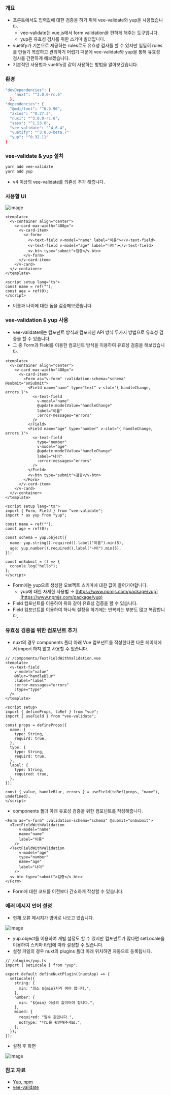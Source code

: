 ### 개요

- 프론트에서도 입력값에 대한 검증을 하기 위해 vee-validate와 yup을 사용했습니다.
    - vee-validate는 vue.js에서 form validation을 편하게 해주는 도구입니다.
    - yup은 유효성 검사를 위한 스키마 빌더입니다.
- vuetify가 기본으로 제공하는 rules로도 유효성 검사를 할 수 있지만 일일히 rules를 만들기 복잡하고 관리하기 어렵기 때문에 vee-validate와 yup을 통해 유효성 검사를 간편하게 해보겠습니다.
- 기본적인 사용법과 vuetify랑 같이 사용하는 방법을 알아보겠습니다.

### 환경

```bash
"devDependencies": {
    "nuxt": "^3.0.0-rc.6"
  },
"dependencies": {
  "@mdi/font": "^6.9.96",
  "axios": "^0.27.2",
  "nuxi": "^3.0.0-rc.6",
  "sass": "^1.53.0",
  "vee-validate": "^4.6.4",
  "vuetify": "^3.0.0-beta.7"
  "yup": "^0.32.11"
}
```

### vee-validate & yup 설치

```bash
yarn add vee-validate
yarn add yup
```

- v4 이상의 vee-validate를 의존성 추가 해줍니다.

### 사용할 UI

![image](https://user-images.githubusercontent.com/58586537/183918175-df7e0b64-b544-4721-96d1-baa0010cb28b.png)

```tsx
<template>
  <v-container align="center">
    <v-card max-width="480px">
      <v-card-item>
        <v-form>
          <v-text-field v-model="name" label="이름"></v-text-field>
          <v-text-field v-model="age" label="나이"></v-text-field>
          <v-btn type="submit">검증</v-btn>
        </v-form>
      </v-card-item>
    </v-card>
  </v-container>
</template>

<script setup lang="ts">
const name = ref("");
const age = ref(0);
</script>
```

- 이름과 나이에 대한 폼을 검증해보겠습니다.

### vee-validation & yup 사용

- vee-validate에는 컴포넌트 방식과 컴포지션 API 방식 두가지 방법으로 유효성 검증을 할 수 있습니다.
- 그 중 Form과 Field를 이용한 컴포넌트 방식을 이용하여 유효성 검증을 해보겠습니다.

```tsx
<template>
  <v-container align="center">
    <v-card max-width="480px">
      <v-card-item>
        <Form as="v-form" :validation-schema="schema" @submit="onSubmit">
          <Field name="name" type="text" v-slot="{ handleChange, errors }">
            <v-text-field
              v-model="name"
              @update:modelValue="handleChange"
              label="이름"
              :error-messages="errors"
            />
          </Field>
          <Field name="age" type="number" v-slot="{ handleChange, errors }">
            <v-text-field
              type="number"
              v-model="age"
              @update:modelValue="handleChange"
              label="나이"
              :error-messages="errors"
            />
          </Field>
          <v-btn type="submit">검증</v-btn>
        </Form>
      </v-card-item>
    </v-card>
  </v-container>
</template>

<script setup lang="ts">
import { Form, Field } from "vee-validate";
import * as yup from "yup";

const name = ref("");
const age = ref(0);

const schema = yup.object({
  name: yup.string().required().label("이름").min(5),
  age: yup.number().required().label("나이").min(5),
});

const onSubmit = () => {
  console.log("hello");
};
</script>
```

- Form에는 yup으로 생성한 오브젝트 스키마에 대한 값이 들어가야합니다.
    - yup에 대한 자세한 사용법 → [https://www.npmjs.com/package/yup](https://www.npmjs.com/package/yup)
- Field 컴포넌트를 이용하여 위와 같이 유효성 검증을 할 수 있습니다.
- Field 컴포넌트를 이용하여 하나씩 설정을 하기에는 반복되는 부분도 많고 복잡합니다.

### 유효성 검증을 위한 컴포넌트 추가

- nuxt의 경우 components 폴더 아래 Vue 컴포넌트를 작성한다면 다른 페이지에서 import 하지 않고 사용할 수 있습니다.

```tsx
// /components/TextFieldWithValidation.vue
<template>
  <v-text-field
    v-model="value"
    @blur="handleBlur"
    :label="label"
    :error-messages="errors"
    :type="type"
  />
</template>

<script setup>
import { defineProps, toRef } from "vue";
import { useField } from "vee-validate";

const props = defineProps({
  name: {
    type: String,
    requird: true,
  },
  type: {
    type: String,
    requird: true,
  },
  label: {
    type: String,
    required: true,
  },
});

const { value, handleBlur, errors } = useField(toRef(props, "name"), undefined);
</script>
```

- components 폴더 아래 유효성 검증을 위한 컴포넌트를 작성해줍니다.

```tsx
<Form as="v-form" :validation-schema="schema" @submit="onSubmit">
  <TextFieldWithValidation
      v-model="name"
      name="name"
      label="이름"
    />
  <TextFieldWithValidation
      v-model="age"
      type="number"
      name="age"
      label="나이"
    />
  <v-btn type="submit">검증</v-btn>
</Form>
```

- Form에 대한 코드를 이전보다 간소하게 작성할 수 있습니다.

### 에러 메시지 언어 설정

- 현재 오류 메시지가 영어로 나오고 있습니다.

![image](https://user-images.githubusercontent.com/58586537/183918159-b0933a7c-e19e-4966-a6a9-58487ba6848e.png)

- yup.object를 이용하여 개별 설정도 할 수 있지만 컴포넌트가 많다면 setLocale을 이용하여 스키마 타입에 따라 설정할 수 있습니다.
- 설정 파일의 경우 nuxt의 plugins 폴더 아래 위치하면 자동으로 등록됩니다.

```tsx
// /plugins/yup.ts
import { setLocale } from "yup";

export default defineNuxtPlugin((nuxtApp) => {
  setLocale({
    string: {
      min: "최소 ${min}자리 여야 합니다.",
    },
    number: {
      min: "${min} 이상의 값이어야 합니다.",
    },
    mixed: {
      required: "필수 값입니다.",
      notType: "타입을 확인해주세요.",
    },
  });
});
```

- 설정 후 화면

![image](https://user-images.githubusercontent.com/58586537/183918122-80678d71-6fdc-48ef-ae6c-6fa564e83531.png)

### 참고 자료

- [Yup, npm](https://www.npmjs.com/package/yup)
- [vee-validate](https://vee-validate.logaretm.com/v4/)